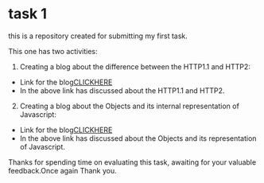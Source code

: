 # task 1
 this is a repository created for submitting my first task.

This one has two activities:

1. Creating a blog about the difference between the HTTP1.1 and HTTP2:
- Link for the blog[CLICKHERE](https://medium.com/@sakthivelselvaraj68/difference-between-http1-1-vs-http2-4857c0e284de)
- In the above link has discussed about the HTTP1.1 and HTTP2.

2. Creating a blog about the Objects and its internal representation of Javascript:
- Link for the blog[CLICKHERE](https://medium.com/@sakthivelselvaraj68/objects-and-its-internal-representation-in-javascript-8c7ea81dbd9f)
- In the above link has discussed about the Objects and its representation of Javascript.

Thanks for spending time on evaluating this task, awaiting for your valuable feedback.Once again Thank you.